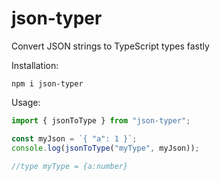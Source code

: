 # json-typer
 
Convert JSON strings to TypeScript types fastly

Installation:
```
npm i json-typer
```

Usage:
```js
import { jsonToType } from "json-typer";

const myJson = `{ "a": 1 }`;
console.log(jsonToType("myType", myJson));

//type myType = {a:number}
```
